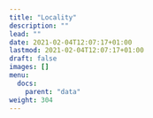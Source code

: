 ```yaml
---
title: "Locality"
description: ""
lead: ""
date: 2021-02-04T12:07:17+01:00
lastmod: 2021-02-04T12:07:17+01:00
draft: false
images: []
menu:
  docs:
    parent: "data"
weight: 304
---
```



